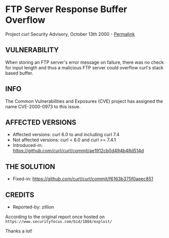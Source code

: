 FTP Server Response Buffer Overflow
===================================

Project curl Security Advisory, October 13th 2000 -
[Permalink](https://curl.se/docs/CVE-2000-0973.html)

VULNERABILITY
-------------

When storing an FTP server's error message on failure, there was no check for
input length and thus a malicious FTP server could overflow curl's stack based
buffer.

INFO
----

The Common Vulnerabilities and Exposures (CVE) project has assigned the name
CVE-2000-0973 to this issue.

AFFECTED VERSIONS
-----------------

- Affected versions: curl 6.0 to and including curl 7.4
- Not affected versions: curl < 6.0 and curl >= 7.4.1
- Introduced-in: https://github.com/curl/curl/commit/ae1912cb0d494b48d514d

THE SOLUTION
------------

- Fixed-in: https://github.com/curl/curl/commit/f6163b375f0aeec851

CREDITS
-------

- Reported-by: zillion

According to the original report once hosted on
`https://www.securityfocus.com/bid/1804/exploit/`

Thanks a lot!
